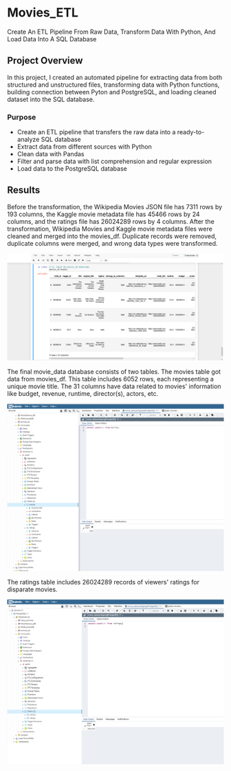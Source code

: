 # Movies_ETL
Create An ETL Pipeline From Raw Data, Transform Data With Python,  And Load Data Into A SQL Database

## Project Overview
In this project, I created an automated pipeline for extracting data from both structured and unstructured files, transforming data with Python functions, building connection between Pyton and PostgreSQL, and loading cleaned dataset into the SQL database. 

### Purpose
- Create an ETL pipeline that transfers the raw data into a ready-to-analyze SQL database
- Extract data from different sources with Python
- Clean data with Pandas
- Filter and parse data with list comprehension and regular expression
- Load data to the PostgreSQL database

## Results
Before the transformation, the Wikipedia Movies JSON file has 7311 rows by 193 columns, the Kaggle movie metadata file has 45466 rows by 24 columns, and the ratings file has 26024289 rows by 4 columns.
After the transformation, Wikipedia Movies and Kaggle movie metadata files were cleaned and merged into the movies_df. Duplicate records were removed, duplicate columns were merged, and wrong data types were transformed. 

![movies_df](https://github.com/Wuyang080510/Movies_ETL/blob/main/movies_df.png)

The final movie_data database consists of two tables.
The movies table got data from movies_df. This table includes 6052 rows, each representing a unique movie title. The 31 columns have data related to movies' information like budget, revenue, runtime, director(s), actors, etc. 

![movies table](https://github.com/Wuyang080510/Movies_ETL/blob/main/movies_query.png)

The ratings table includes 26024289 records of viewers' ratings for disparate movies.  

![ratings table](https://github.com/Wuyang080510/Movies_ETL/blob/main/ratings%20query.png)
